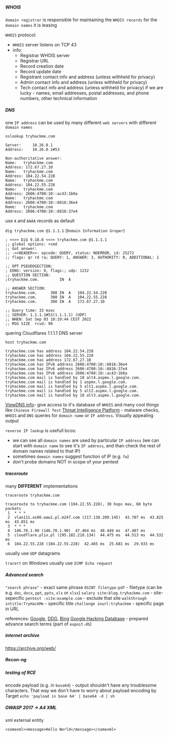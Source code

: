##### WHOIS
`domain registrar` is responsible for maintaining the `WHOIS records` for the `domain names` it is leasing

`WHOIS` protocol:
- `WHOIS` server listens on TCP 43
- info:
	-   Registrar WHOIS server
	-   Registrar URL
	-   Record creation date
	-   Record update date
	-   Registrant contact info and address (unless withheld for privacy)
	-   Admin contact info and address (unless withheld for privacy)
	-   Tech contact info and address (unless withheld for privacy)
if we are lucky - names, email addresses, postal addresses, and phone numbers, other technical information

##### DNS
one `IP address` can be used by many different `web servers` with different `domain names`


`nslookup tryhackme.com`
```
Server:		10.26.0.1
Address:	10.26.0.1#53

Non-authoritative answer:
Name:	tryhackme.com
Address: 172.67.27.10
Name:	tryhackme.com
Address: 104.22.54.228
Name:	tryhackme.com
Address: 104.22.55.228
Name:	tryhackme.com
Address: 2606:4700:10::ac43:1b0a
Name:	tryhackme.com
Address: 2606:4700:10::6816:36e4
Name:	tryhackme.com
Address: 2606:4700:10::6816:37e4
```
use `A` and `AAAA` records as default


`dig tryhackme.com @1.1.1.1`  (`Domain Information Groper`)
```
; <<>> DiG 9.18.6 <<>> tryhackme.com @1.1.1.1
;; global options: +cmd
;; Got answer:
;; ->>HEADER<<- opcode: QUERY, status: NOERROR, id: 25272
;; flags: qr rd ra; QUERY: 1, ANSWER: 3, AUTHORITY: 0, ADDITIONAL: 1

;; OPT PSEUDOSECTION:
; EDNS: version: 0, flags:; udp: 1232
;; QUESTION SECTION:
;tryhackme.com.			IN	A

;; ANSWER SECTION:
tryhackme.com.		300	IN	A	104.22.54.228
tryhackme.com.		300	IN	A	104.22.55.228
tryhackme.com.		300	IN	A	172.67.27.10

;; Query time: 33 msec
;; SERVER: 1.1.1.1#53(1.1.1.1) (UDP)
;; WHEN: Sat Sep 03 10:19:44 CEST 2022
;; MSG SIZE  rcvd: 90
```
quering Cloudflares 1.1.1.1 DNS server


`host tryhackme.com`
```
tryhackme.com has address 104.22.54.228
tryhackme.com has address 104.22.55.228
tryhackme.com has address 172.67.27.10
tryhackme.com has IPv6 address 2606:4700:10::6816:36e4
tryhackme.com has IPv6 address 2606:4700:10::6816:37e4
tryhackme.com has IPv6 address 2606:4700:10::ac43:1b0a
tryhackme.com mail is handled by 10 alt4.aspmx.l.google.com.
tryhackme.com mail is handled by 1 aspmx.l.google.com.
tryhackme.com mail is handled by 5 alt1.aspmx.l.google.com.
tryhackme.com mail is handled by 5 alt2.aspmx.l.google.com.
tryhackme.com mail is handled by 10 alt3.aspmx.l.google.com.
```

[ViewDNS info](https://viewdns.info/)- give access to it's database of `WHOIS` and many cool things like `Chinese Firewall Test`
[Threat Intelligence Platform](https://threatintelligenceplatform.com/) - malware checks, `WHOIS` and `DNS` queries for `domain name` or `IP address`. Visually appealing output

`reverse IP lookup` is usefull bcos:
- we can see all `domain names` are used by particular `IP address`
  (we can start with `domain name` to see it's `IP address`, and than check the rest of domain names related to that IP)
- sometimes `domain names` suggest function of IP (e.g. `fw`)
- don't probe domains NOT in scope of your pentest

##### traceroute
many **DIFFERENT** implementations

`traceroute tryhackme.com`
```
traceroute to tryhackme.com (104.22.55.228), 30 hops max, 60 byte packets
 1  * * *
 2  vlan111.as06.waw1.pl.m247.com (217.138.209.145)  43.787 ms  43.825 ms  43.851 ms
 3  * * *
 4  146.70.1.90 (146.70.1.90)  47.464 ms  48.449 ms  47.487 ms
 5  cloudflare.plix.pl (195.182.218.134)  44.475 ms  44.513 ms  44.532 ms
 6  104.22.55.228 (104.22.55.228)  42.465 ms  25.681 ms  29.933 ms
```
usually use `UDP` datagrams

`tracert` on Windows
usually use `ICMP Echo request`

##### Advanced search
`"search phrase"` - exact same phrase
`OSINT filetype:pdf` - filetype (can be e.g. `doc`, `docx`, `ppt`, `pptx`, `xls` or `xlsx`)
`salary site:blog.tryhackme.com` - site-sepecific
`pentest -site:example.com` - exclude that site
`walkthrough intitle:TryHackMe` - specific title
`challenge inurl:tryhackme` - specific page in URL

references: [Google](https://support.google.com/websearch/answer/2466433), [DDG](https://help.duckduckgo.com/duckduckgo-help-pages/results/syntax/), [Bing](https://support.microsoft.com/en-us/topic/advanced-search-options-b92e25f1-0085-4271-bdf9-14aaea720930)
[Google Hacking Database](https://www.exploit-db.com/google-hacking-database) - prepared advance search terms (part of `expoit-db`)

##### internet archive
https://archive.org/web/


##### Recon-ng



##### testing of RCE
encode payload (e.g. in `base64`) - output shouldn't have any troublesome characters. That way we don't have to worry about payload encoding by Target
`echo 'payload in base 64' | base64 -d | sh`

##### OWASP 2017 -> A4 XML
xml external entity
```
<somexml><message>Hello World</message></somexml>
```
